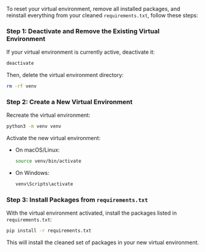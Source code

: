 To reset your virtual environment, remove all installed packages, and reinstall everything from your cleaned `requirements.txt`, follow these steps:

### Step 1: Deactivate and Remove the Existing Virtual Environment
If your virtual environment is currently active, deactivate it:
```bash
deactivate
```

Then, delete the virtual environment directory:
```bash
rm -rf venv
```

### Step 2: Create a New Virtual Environment
Recreate the virtual environment:
```bash
python3 -m venv venv
```

Activate the new virtual environment:
- On macOS/Linux:
  ```bash
  source venv/bin/activate
  ```
- On Windows:
  ```bash
  venv\Scripts\activate
  ```

### Step 3: Install Packages from `requirements.txt`
With the virtual environment activated, install the packages listed in `requirements.txt`:
```bash
pip install -r requirements.txt
```

This will install the cleaned set of packages in your new virtual environment.

